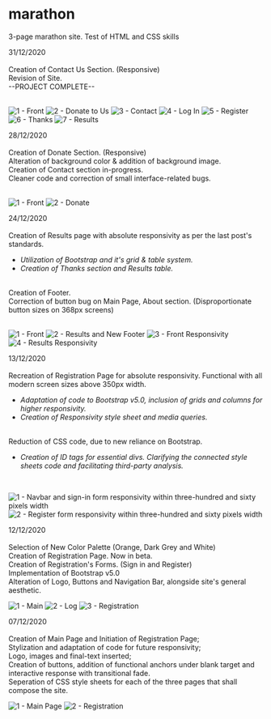 # marathon
3-page marathon site. Test of HTML and CSS skills

31/12/2020 <br>
<br>
Creation of Contact Us Section. (Responsive) <br>
Revision of Site. <br>
--PROJECT COMPLETE-- <br>
<br>

![1 - Front](https://user-images.githubusercontent.com/73433189/103420715-a3c67c00-4b90-11eb-9a9c-b945b197c787.PNG)
![2 - Donate to Us](https://user-images.githubusercontent.com/73433189/103420717-a4f7a900-4b90-11eb-82f2-06fd218b04cc.PNG)
![3 - Contact](https://user-images.githubusercontent.com/73433189/103420719-a628d600-4b90-11eb-9b0d-e929576a9b83.PNG)
![4 - Log In](https://user-images.githubusercontent.com/73433189/103420720-a6c16c80-4b90-11eb-8db0-02efa9404a09.PNG)
![5 - Register](https://user-images.githubusercontent.com/73433189/103420721-a6c16c80-4b90-11eb-999f-d9d79e14bc47.PNG)
![6 - Thanks](https://user-images.githubusercontent.com/73433189/103420722-a75a0300-4b90-11eb-8aee-245741f3b370.PNG)
![7 - Results](https://user-images.githubusercontent.com/73433189/103420724-a88b3000-4b90-11eb-85be-b77f376a7029.PNG)

28/12/2020 <br>
<br>
Creation of Donate Section. (Responsive) <br>
Alteration of background color & addition of background image. <br>
Creation of Contact section in-progress. <br>
Cleaner code and correction of small interface-related bugs. <br>
<br>

![1 - Front](https://user-images.githubusercontent.com/73433189/103235401-fa864880-4939-11eb-851f-a5742cc8c555.PNG)
![2 - Donate](https://user-images.githubusercontent.com/73433189/103235403-fbb77580-4939-11eb-8242-dad28bcf0d2d.PNG)

24/12/2020 <br>
<br>
Creation of Results page with absolute responsivity as per the last post's standards. <br>
 * <i> Utilization of Bootstrap and it's grid & table system. </i> <br>
 * <i> Creation of Thanks section and Results table. </i> <br>
<br>
Creation of Footer. <br>
Correction of button bug on Main Page, About section. (Disproportionate button sizes on 368px screens) <br>
<br>

![1 - Front](https://user-images.githubusercontent.com/73433189/103104521-b1738300-461f-11eb-8ce0-fee81705e5ed.PNG)
![2 - Results and New Footer](https://user-images.githubusercontent.com/73433189/103104525-b3d5dd00-461f-11eb-8151-6ad42e8766ce.PNG)
![3 - Front Responsivity](https://user-images.githubusercontent.com/73433189/103104526-b3d5dd00-461f-11eb-8226-75237ffe466b.PNG)
![4 - Results Responsivity](https://user-images.githubusercontent.com/73433189/103104527-b46e7380-461f-11eb-90a8-7e3719ef6fd6.PNG)

13/12/2020 <br> 
<br>
Recreation of Registration Page for absolute responsivity. Functional with all modern screen sizes above 350px width. <br>

  * <i> Adaptation of code to Bootstrap v5.0, inclusion of grids and columns for higher responsivity. </i> <br>
  * <i> Creation of Responsivity style sheet and media queries. </i> <br>
<br>
Reduction of CSS code, due to new reliance on Bootstrap. <br>

* <i> Creation of ID tags for essential divs. Clarifying the connected style sheets code and facilitating third-party analysis. </i> <br> 
<br>

![1 - Navbar and sign-in form responsivity within three-hundred and sixty pixels width](https://user-images.githubusercontent.com/73433189/102028656-30a4c380-3da3-11eb-87e0-e4762faf4424.PNG)
![2 - Register form responsivity within three-hundred and sixty pixels width](https://user-images.githubusercontent.com/73433189/102028674-3ac6c200-3da3-11eb-9cbb-c2cadf0b2f65.PNG)

12/12/2020 <br> 
<br> 
Selection of New Color Palette (Orange, Dark Grey and White) <br>
Creation of Registration Page. Now in beta. <br>
Creation of Registration's Forms. (Sign in and Register) <br>
Implementation of Bootstrap v5.0 <br>
Alteration of Logo, Buttons and Navigation Bar, alongside site's general aesthetic. <br>

![1 - Main](https://user-images.githubusercontent.com/73433189/101995065-2f01cf80-3cbf-11eb-907e-e0219a857111.PNG)
![2 - Log](https://user-images.githubusercontent.com/73433189/101995066-3032fc80-3cbf-11eb-8ebe-dd3fc25e2a60.PNG)
![3 - Registration](https://user-images.githubusercontent.com/73433189/101995067-3032fc80-3cbf-11eb-963e-5f84d7f3e1e3.PNG)

07/12/2020 <br> 
<br>
Creation of Main Page and Initiation of Registration Page; <br>
Stylization and adaptation of code for future responsivity; <br>
Logo, images and final-text inserted; <br>
Creation of buttons, addition of functional anchors under blank target and interactive response with transitional fade. <br>
Seperation of CSS style sheets for each of the three pages that shall compose the site. <br>

![1 - Main Page](https://user-images.githubusercontent.com/73433189/101419182-6b13e980-38e7-11eb-924a-9f5e3d918fab.PNG)
![2 - Registration](https://user-images.githubusercontent.com/73433189/101419184-6bac8000-38e7-11eb-935b-d3cfc133b019.PNG)
